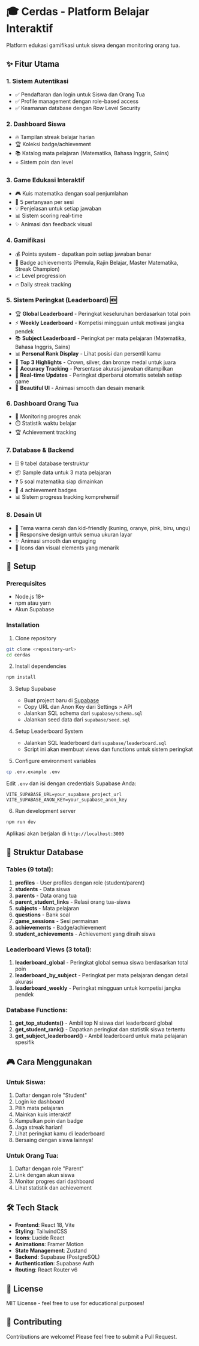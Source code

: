 # 🎓 Cerdas - Platform Belajar Interaktif

Platform edukasi gamifikasi untuk siswa dengan monitoring orang tua.

## ✨ Fitur Utama

### 1. Sistem Autentikasi
- ✅ Pendaftaran dan login untuk Siswa dan Orang Tua
- ✅ Profile management dengan role-based access
- ✅ Keamanan database dengan Row Level Security

### 2. Dashboard Siswa
- 🔥 Tampilan streak belajar harian
- 🏆 Koleksi badge/achievement
- 📚 Katalog mata pelajaran (Matematika, Bahasa Inggris, Sains)
- ⭐ Sistem poin dan level

### 3. Game Edukasi Interaktif
- 🎮 Kuis matematika dengan soal penjumlahan
- 📝 5 pertanyaan per sesi
- 💡 Penjelasan untuk setiap jawaban
- 📊 Sistem scoring real-time
- ✨ Animasi dan feedback visual

### 4. Gamifikasi
- 💰 Points system - dapatkan poin setiap jawaban benar
- 🏅 Badge achievements (Pemula, Rajin Belajar, Master Matematika, Streak Champion)
- 📈 Level progression
- 🔥 Daily streak tracking

### 5. Sistem Peringkat (Leaderboard) 🆕
- 🏆 **Global Leaderboard** - Peringkat keseluruhan berdasarkan total poin
- ⚡ **Weekly Leaderboard** - Kompetisi mingguan untuk motivasi jangka pendek
- 📚 **Subject Leaderboard** - Peringkat per mata pelajaran (Matematika, Bahasa Inggris, Sains)
- 📊 **Personal Rank Display** - Lihat posisi dan persentil kamu
- 🥇 **Top 3 Highlights** - Crown, silver, dan bronze medal untuk juara
- 🎯 **Accuracy Tracking** - Persentase akurasi jawaban ditampilkan
- 👥 **Real-time Updates** - Peringkat diperbarui otomatis setelah setiap game
- 💫 **Beautiful UI** - Animasi smooth dan desain menarik

### 6. Dashboard Orang Tua
- 👀 Monitoring progres anak
- ⏱️ Statistik waktu belajar
- 🏆 Achievement tracking

### 7. Database & Backend
- 🗄️ 9 tabel database terstruktur
- 📦 Sample data untuk 3 mata pelajaran
- ❓ 5 soal matematika siap dimainkan
- 🏅 4 achievement badges
- 📊 Sistem progress tracking komprehensif

### 8. Desain UI
- 🎨 Tema warna cerah dan kid-friendly (kuning, oranye, pink, biru, ungu)
- 📱 Responsive design untuk semua ukuran layar
- ✨ Animasi smooth dan engaging
- 🎯 Icons dan visual elements yang menarik

## 🚀 Setup

### Prerequisites
- Node.js 18+ 
- npm atau yarn
- Akun Supabase

### Installation

1. Clone repository
```bash
git clone <repository-url>
cd cerdas
```

2. Install dependencies
```bash
npm install
```

3. Setup Supabase
   - Buat project baru di [Supabase](https://supabase.com)
   - Copy URL dan Anon Key dari Settings > API
   - Jalankan SQL schema dari `supabase/schema.sql`
   - Jalankan seed data dari `supabase/seed.sql`

4. Setup Leaderboard System
   - Jalankan SQL leaderboard dari `supabase/leaderboard.sql`
   - Script ini akan membuat views dan functions untuk sistem peringkat

5. Configure environment variables
```bash
cp .env.example .env
```
Edit `.env` dan isi dengan credentials Supabase Anda:
```
VITE_SUPABASE_URL=your_supabase_project_url
VITE_SUPABASE_ANON_KEY=your_supabase_anon_key
```

6. Run development server
```bash
npm run dev
```

Aplikasi akan berjalan di `http://localhost:3000`

## 📁 Struktur Database

### Tables (9 total):
1. **profiles** - User profiles dengan role (student/parent)
2. **students** - Data siswa
3. **parents** - Data orang tua
4. **parent_student_links** - Relasi orang tua-siswa
5. **subjects** - Mata pelajaran
6. **questions** - Bank soal
7. **game_sessions** - Sesi permainan
8. **achievements** - Badge/achievement
9. **student_achievements** - Achievement yang diraih siswa

### Leaderboard Views (3 total):
1. **leaderboard_global** - Peringkat global semua siswa berdasarkan total poin
2. **leaderboard_by_subject** - Peringkat per mata pelajaran dengan detail akurasi
3. **leaderboard_weekly** - Peringkat mingguan untuk kompetisi jangka pendek

### Database Functions:
1. **get_top_students()** - Ambil top N siswa dari leaderboard global
2. **get_student_rank()** - Dapatkan peringkat dan statistik siswa tertentu
3. **get_subject_leaderboard()** - Ambil leaderboard untuk mata pelajaran spesifik

## 🎮 Cara Menggunakan

### Untuk Siswa:
1. Daftar dengan role "Student"
2. Login ke dashboard
3. Pilih mata pelajaran
4. Mainkan kuis interaktif
5. Kumpulkan poin dan badge
6. Jaga streak harian!
7. Lihat peringkat kamu di leaderboard
8. Bersaing dengan siswa lainnya!

### Untuk Orang Tua:
1. Daftar dengan role "Parent"
2. Link dengan akun siswa
3. Monitor progres dari dashboard
4. Lihat statistik dan achievement

## 🛠️ Tech Stack

- **Frontend**: React 18, Vite
- **Styling**: TailwindCSS
- **Icons**: Lucide React
- **Animations**: Framer Motion
- **State Management**: Zustand
- **Backend**: Supabase (PostgreSQL)
- **Authentication**: Supabase Auth
- **Routing**: React Router v6

## 📝 License

MIT License - feel free to use for educational purposes!

## 🤝 Contributing

Contributions are welcome! Please feel free to submit a Pull Request.
